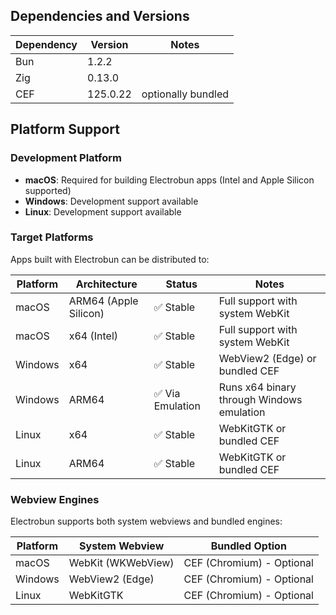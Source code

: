 ## Dependencies and Versions

| Dependency                 | Version         | Notes                                                      |
| -------------------------- | --------------- | ---------------------------------------------------------- |
| Bun                        | 1.2.2           |                           |
| Zig                        | 0.13.0             |                                   |
| CEF                        | 125.0.22           | optionally bundled                |

## Platform Support

### Development Platform
- **macOS**: Required for building Electrobun apps (Intel and Apple Silicon supported)
- **Windows**: Development support available
- **Linux**: Development support available

### Target Platforms
Apps built with Electrobun can be distributed to:

| Platform | Architecture | Status | Notes |
| -------- | ------------ | ------ | ----- |
| macOS    | ARM64 (Apple Silicon) | ✅ Stable | Full support with system WebKit |
| macOS    | x64 (Intel) | ✅ Stable | Full support with system WebKit |
| Windows  | x64 | ✅ Stable | WebView2 (Edge) or bundled CEF |
| Windows  | ARM64 | ✅ Via Emulation | Runs x64 binary through Windows emulation |
| Linux    | x64 | ✅ Stable | WebKitGTK or bundled CEF |
| Linux    | ARM64 | ✅ Stable | WebKitGTK or bundled CEF |

### Webview Engines
Electrobun supports both system webviews and bundled engines:

| Platform | System Webview | Bundled Option |
| -------- | -------------- | -------------- |
| macOS    | WebKit (WKWebView) | CEF (Chromium) - Optional |
| Windows  | WebView2 (Edge) | CEF (Chromium) - Optional |
| Linux    | WebKitGTK | CEF (Chromium) - Optional |
